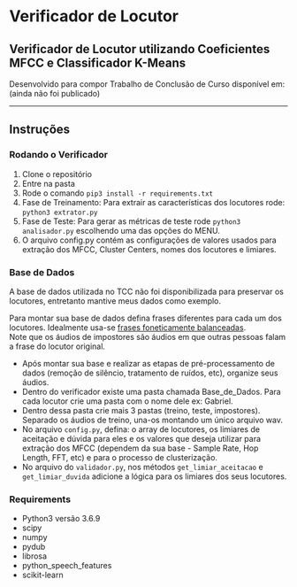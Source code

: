 # Verificador de Locutor


Verificador de Locutor utilizando Coeficientes MFCC e Classificador K-Means
-------------

Desenvolvido para compor Trabalho de Conclusão de Curso disponível em: (ainda não foi publicado)

---

## Instruções

### Rodando o Verificador
1. Clone o repositório
2. Entre na pasta
3. Rode o comando `pip3 install -r requirements.txt`
4. Fase de Treinamento: Para extrair as características dos locutores rode: `python3 extrator.py`
5. Fase de Teste: Para gerar as métricas de teste rode `python3 analisador.py` escolhendo uma das opções do MENU. 
6. O arquivo config.py contém as configurações de valores usados para extração dos MFCC, Cluster Centers, nomes dos locutores e limiares.

### Base de Dados
A base de dados utilizada no TCC não foi disponibilizada para preservar os locutores, entretanto mantive meus dados como exemplo.

Para montar sua base de dados defina frases diferentes para cada um dos locutores. Idealmente usa-se [frases foneticamente balanceadas](https://jcis.sbrt.org.br/jcis/article/view/166/80).  
Note que os áudios de impostores são áudios em que outras pessoas falam a frase do locutor original.  
- Após montar sua base e realizar as etapas de pré-processamento de dados (remoção de silêncio, tratamento de ruídos, etc), organize seus áudios.   
- Dentro do verificador existe uma pasta chamada Base_de_Dados. Para cada locutor crie uma pasta com o nome dele ex: Gabriel.   
- Dentro dessa pasta crie mais 3 pastas (treino, teste, impostores). Separado os áudios de treino, una-os montando um único arquivo wav.   
- No arquivo `config.py`, defina: o array de locutores, os limiares de aceitação e dúvida para eles e os valores que deseja utilizar para extração dos MFCC (dependem da sua base - Sample Rate, Hop Length, FFT, etc) e para o processo de clusterização.  
- No arquivo do `validador.py`, nos métodos `get_limiar_aceitacao` e `get_limiar_duvida` adicione a lógica para os limiares dos seus locutores.
 



### Requirements

- Python3 versão 3.6.9
- scipy
- numpy
- pydub
- librosa
- python_speech_features
- scikit-learn



